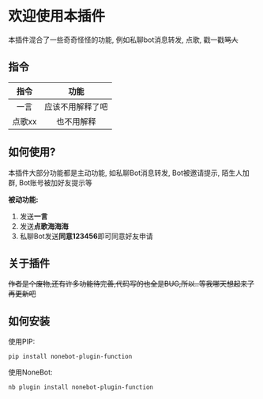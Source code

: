 # 欢迎使用本插件
本插件混合了一些奇奇怪怪的功能, 例如私聊bot消息转发, 点歌, 戳一戳~~骂人~~
## 指令
|指令|功能|
|:---:|:---:|
|一言|应该不用解释了吧|
|点歌xx|也不用解释|
## 如何使用?
本插件大部分功能都是主动功能, 如私聊Bot消息转发, Bot被邀请提示, 陌生人加群, Bot账号被加好友提示等

**被动功能:**
1. 发送**一言**
2. 发送**点歌海海海**
3. 私聊Bot发送**同意123456**即可同意好友申请
## 关于插件
~~作者是个废物,还有许多功能待完善,代码写的也全是BUG,所以..等我哪天想起来了再更新吧~~

## 如何安装
使用PIP:

```
pip install nonebot-plugin-function
```

使用NoneBot:
```
nb plugin install nonebot-plugin-function
```
